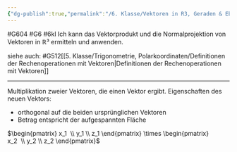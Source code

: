 ```yaml
---
{"dg-publish":true,"permalink":"/6. Klasse/Vektoren in R3, Geraden & Ebenen im Raum, Rn/Vektorprodukt und Normalprojektion/"}
---
```


#G604 #G6 #6kl
Ich kann das Vektorprodukt und die Normalprojektion von Vektoren in ℝ³ ermitteln und anwenden.

siehe auch:
#G512[[5. Klasse/Trigonometrie, Polarkoordinaten/Definitionen der Rechenoperationen mit Vektoren\|Definitionen der Rechenoperationen mit Vektoren]]
___
Multiplikation zweier Vektoren, die einen Vektor ergibt.
Eigenschaften des neuen Vektors:
- orthogonal auf die beiden ursprünglichen Vektoren
- Betrag entspricht der aufgespannten Fläche

$\begin{pmatrix} x_1  \\ y_1 \\ z_1 \end{pmatrix} \times \begin{pmatrix} x_2  \\ y_2 \\ z_2 \end{pmatrix}$

